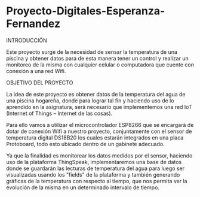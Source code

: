 # Proyecto-Digitales-Esperanza-Fernandez
INTRODUCCIÓN

Este proyecto surge de la necesidad de sensar la temperatura de una piscina y obtener datos para de esta manera tener un control y realizar un monitoreo de la misma con cualquier celular o computadora que cuente con conexión a una red Wifi.


OBJETIVO DEL PROYECTO

La idea de este proyecto es obtener datos de la temperatura del agua de una piscina hogareña, donde para lograr tal fin y haciendo uso de lo aprendido en la asignatura, será necesario que implementemos una red IoT (Internet of Things – Internet de las cosas).

Para ello vamos a utilizar el microcontrolador ESP8266 que se encargará de dotar de conexión Wifi a nuestro proyecto, conjuntamente con el sensor de temperatura digital DS18B20 los cuales estarán integrados en una placa Protoboard, todo esto ubicado dentro de un gabinete adecuado.

Ya que la finalidad es monitorear los datos medidos por el sensor, haciendo uso de la plataforma ThingSpeak, implementaremos una base de datos donde se guardarán las lecturas de temperatura del agua para luego ser visualizadas usando los "fields" de la plataforma y también generando gráficas de la temperatura con respecto al tiempo, que nos permita ver la evolución de la misma en un determinado intervalo de tiempo.

